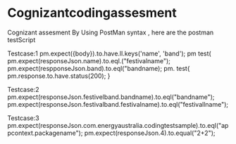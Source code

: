 # Cognizantcodingassesment
Cognizant assesment 
By Using PostMan syntax , here are the postman testScript

Testcase:1
pm.expect({body}).to.have.ll.keys('name', 'band');
pm test(
pm.expect(responseJson.name).to.eql.("festivalname");
pm.expect(respponseJson.band).to.eql("bandname);
pm. test{
pm.response.to.have.status(200);
}

Testcase:2
pm.expect(responseJson.festivelband.bandname).to.eql("bandname");
pm.expect(responseJson.festivalband.festivalname).to.eql("festivallname");

Testcase:3
pm.expect(responseJson.com.energyaustralia.codingtestsample).to.eql("appcontext.packagename");
pm.expect(responseJson.4).to.equal("2+2");
